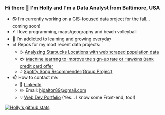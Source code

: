 ### Hi there 👋 I'm Holly and I'm a Data Analyst from Baltimore, USA

- 🌎 I’m currently working on a GIS-focused data project for the fall... coming soon! 
- :zap: I love programming, maps/geography and beach volleyball
- 🌱 I’m addicted to learning and growing everyday
- 📊 Repos for my most recent data projects:
  - ☕️ [Analyzing Starbucks Locations with web scraped population data](https://github.com/hollyjanedalton/final_ironhack_project)
  - 💳 [Machine learning to improve the sign-up rate of Hawkins Bank credit card offer](https://github.com/hollyjanedalton/mid_bootcamp_project)
  - 🎶 [Spotify Song Recommender(Group Project)](https://github.com/hollyjanedalton/GNOD_project)
- 📫 How to contact me:
  - :office: [LinkedIn](https://www.linkedin.com/in/holly-jane-dalton/)
  - :pencil2: Email: hjdalton89@gmail.com
  - :bulb: [Web Dev Portfolio](https://hollydalton.netlify.app/) (Yes... I know some Front-end, too!)
  


[![Holly's github stats](https://github-readme-stats.vercel.app/api?username=hollyjanedalton&count_private=true&show_icons=true&theme=radical&hide_rank=false)](https://github.com/hollyjanedalton/github-readme-stats)
